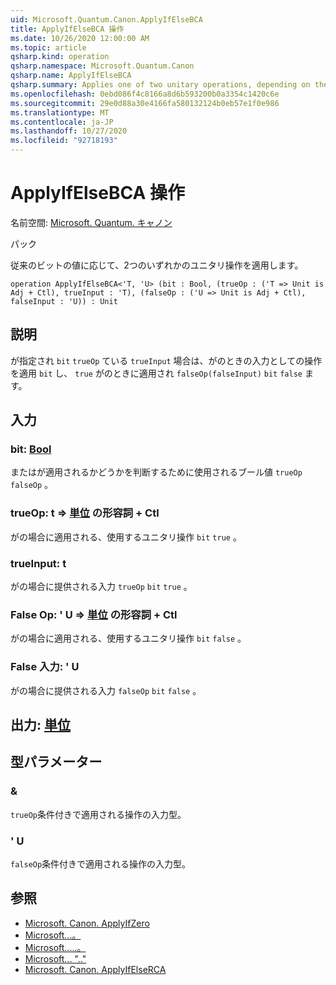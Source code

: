 ```yaml
---
uid: Microsoft.Quantum.Canon.ApplyIfElseBCA
title: ApplyIfElseBCA 操作
ms.date: 10/26/2020 12:00:00 AM
ms.topic: article
qsharp.kind: operation
qsharp.namespace: Microsoft.Quantum.Canon
qsharp.name: ApplyIfElseBCA
qsharp.summary: Applies one of two unitary operations, depending on the value of a classical bit.
ms.openlocfilehash: 0ebd086f4c8166a8d6b593200b0a3354c1420c6e
ms.sourcegitcommit: 29e0d88a30e4166fa580132124b0eb57e1f0e986
ms.translationtype: MT
ms.contentlocale: ja-JP
ms.lasthandoff: 10/27/2020
ms.locfileid: "92718193"
---
```

# <a name="applyifelsebca-operation"></a>ApplyIfElseBCA 操作

名前空間: [Microsoft. Quantum. キャノン](xref:Microsoft.Quantum.Canon)

パック [](https://nuget.org/packages/)


従来のビットの値に応じて、2つのいずれかのユニタリ操作を適用します。

```qsharp
operation ApplyIfElseBCA<'T, 'U> (bit : Bool, (trueOp : ('T => Unit is Adj + Ctl), trueInput : 'T), (falseOp : ('U => Unit is Adj + Ctl), falseInput : 'U)) : Unit
```


## <a name="description"></a>説明

が指定され `bit` `trueOp` ている `trueInput` 場合は、がのときの入力としての操作を適用 `bit` し、 `true` がのときに適用され `falseOp(falseInput)` `bit` `false` ます。

## <a name="input"></a>入力

### <a name="bit--bool"></a>bit: [Bool](xref:microsoft.quantum.lang-ref.bool)

またはが適用されるかどうかを判断するために使用されるブール値 `trueOp` `falseOp` 。


### <a name="trueop--t--unit-adj--ctl"></a>trueOp: t => [単位](xref:microsoft.quantum.lang-ref.unit) の形容詞 + Ctl

がの場合に適用される、使用するユニタリ操作 `bit` `true` 。


### <a name="trueinput--t"></a>trueInput: t

がの場合に提供される入力 `trueOp` `bit` `true` 。


### <a name="falseop--u--unit-adj--ctl"></a>False Op: ' U => [単位](xref:microsoft.quantum.lang-ref.unit) の形容詞 + Ctl

がの場合に適用される、使用するユニタリ操作 `bit` `false` 。


### <a name="falseinput--u"></a>False 入力: ' U

がの場合に提供される入力 `falseOp` `bit` `false` 。



## <a name="output--unit"></a>出力: [単位](xref:microsoft.quantum.lang-ref.unit)



## <a name="type-parameters"></a>型パラメーター

### <a name="t"></a>&

`trueOp`条件付きで適用される操作の入力型。
### <a name="u"></a>' U

`falseOp`条件付きで適用される操作の入力型。

## <a name="see-also"></a>参照

- [Microsoft. Canon. ApplyIfZero](xref:Microsoft.Quantum.Canon.ApplyIfZero)
- [Microsoft...。](xref:Microsoft.Quantum.Canon.ApplyIfOne)
- [Microsoft.....。](xref:Microsoft.Quantum.Canon.ApplyIfElseRC)
- [Microsoft... ".."](xref:Microsoft.Quantum.Canon.ApplyIfElseRA)
- [Microsoft. Canon. ApplyIfElseRCA](xref:Microsoft.Quantum.Canon.ApplyIfElseRCA)